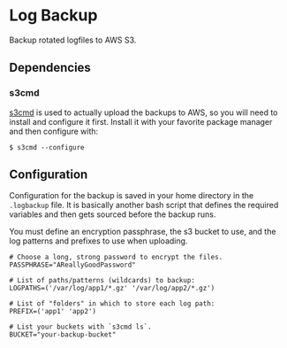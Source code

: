 # Log Backup

Backup rotated logfiles to AWS S3.

## Dependencies

### s3cmd

[s3cmd](https://github.com/s3tools/s3cmd) is used to actually upload the
backups to AWS, so you will need to install and configure it first. Install
it with your favorite package manager and then configure with:

```shell
$ s3cmd --configure
```

## Configuration

Configuration for the backup is saved in your home directory in the
`.logbackup` file. It is basically another bash script that defines the
required variables and then gets sourced before the backup runs.

You must define an encryption passphrase, the s3 bucket to use, and the log
patterns and prefixes to use when uploading.

```shell
# Choose a long, strong password to encrypt the files.
PASSPHRASE="AReallyGoodPassword"

# List of paths/patterns (wildcards) to backup:
LOGPATHS=('/var/log/app1/*.gz' '/var/log/app2/*.gz')

# List of "folders" in which to store each log path:
PREFIX=('app1' 'app2')

# List your buckets with `s3cmd ls`.
BUCKET="your-backup-bucket"
```
